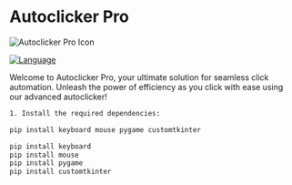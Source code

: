 # Autoclicker Pro

![Autoclicker Pro Icon](images/icon.ico)

[![Language](https://img.shields.io/badge/language-Python-blue)](https://www.python.org/)

Welcome to Autoclicker Pro, your ultimate solution for seamless click automation. Unleash the power of efficiency as you click with ease using our advanced autoclicker!

```bash
1. Install the required dependencies:

pip install keyboard mouse pygame customtkinter

pip install keyboard
pip install mouse
pip install pygame
pip install customtkinter
